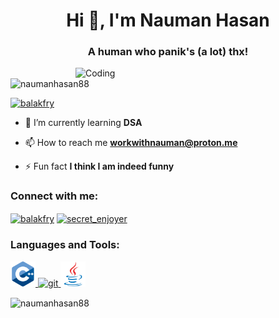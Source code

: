 <h1 align="center">Hi 👋, I'm Nauman Hasan</h1>
<h3 align="center">A human who panik's (a lot) thx!</h3>

<img align="right" alt="Coding" width="400" src="https://media4.giphy.com/media/v1.Y2lkPTc5MGI3NjExNWk1Y2ptZW5ldG9lejVpaGtkMGN0cDJtaDVmZzNlcWNwbXphcmF2cCZlcD12MV9pbnRlcm5hbF9naWZfYnlfaWQmY3Q9Zw/bGgsc5mWoryfgKBx1u/giphy.webp">
<p align="left"> <img src="https://komarev.com/ghpvc/?username=naumanhasan88&label=Profile%20views&color=0e75b6&style=flat" alt="naumanhasan88" /> </p>

<p align="left"> <a href="https://twitter.com/balakfry" target="blank"><img src="https://img.shields.io/twitter/follow/balakfry?logo=twitter&style=for-the-badge" alt="balakfry" /></a> </p>

- 🌱 I’m currently learning **DSA**

- 📫 How to reach me **workwithnauman@proton.me**

- ⚡ Fun fact **I think I am indeed funny**

<h3 align="left">Connect with me:</h3>
<p align="left">
<a href="https://twitter.com/balakfry" target="blank"><img align="center" src="https://raw.githubusercontent.com/rahuldkjain/github-profile-readme-generator/master/src/images/icons/Social/twitter.svg" alt="balakfry" height="30" width="40" /></a>
<a href="https://www.leetcode.com/secret_enjoyer" target="blank"><img align="center" src="https://raw.githubusercontent.com/rahuldkjain/github-profile-readme-generator/master/src/images/icons/Social/leet-code.svg" alt="secret_enjoyer" height="30" width="40" /></a>
</p>

<h3 align="left">Languages and Tools:</h3>
<p align="left"> 
  <a href="https://www.w3schools.com/cpp/" target="_blank" rel="noreferrer"> 
    <img src="https://raw.githubusercontent.com/devicons/devicon/master/icons/cplusplus/cplusplus-original.svg" alt="cplusplus" width="40" height="40"/> 
  </a> 
  <a href="https://git-scm.com/" target="_blank" rel="noreferrer"> 
    <img src="https://www.vectorlogo.zone/logos/git-scm/git-scm-icon.svg" alt="git" width="40" height="40"/> 
  </a> 
  <a href="https://www.java.com" target="_blank" rel="noreferrer"> 
    <img src="https://raw.githubusercontent.com/devicons/devicon/master/icons/java/java-original.svg" alt="java" width="40" height="40"/> 
  </a> 
</p>

<p><img align="center" src="https://github-readme-streak-stats.herokuapp.com/?user=naumanhasan88&" alt="naumanhasan88" /></p>
